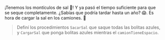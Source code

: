 <gs-attire attire-url="https://raw.githubusercontent.com/MumukiProject/mumuki-guia-gobstones-salinas-del-bebedero-secundaria/master/assets/attires/config_1582053360082.json"></gs-attire>

¡Tenemos los montículos de sal :tada:! Y ya pasó el tiempo suficiente para que se seque completamente. ¿Sabías que podría tardar hasta un año? :scream:. Es hora de cargar la sal en los camiones. :truck:

> Definí los procedimientos `SacarSal` que saque todas las bolitas azules, y `CargarSal` que ponga bolitas azules mientras el `camionTieneEspacio`. 